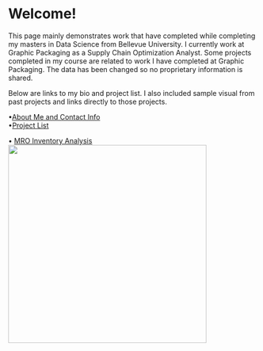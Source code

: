 # Welcome!

This page mainly demonstrates work that have completed while completing my masters in Data Science from Bellevue University. I currently work at Graphic Packaging as a Supply Chain Optimization Analyst. Some projects completed in my course are related to work I have completed at Graphic Packaging. The data has been changed so no proprietary information is shared.

Below are links to my bio and project list. I also included sample visual from past projects and links directly to those projects. 

•[About Me and Contact Info](https://nestingen.github.io/nestingen.github.io.about_me/) </br> 
•[Project List](https://nestingen.github.io/nestingen.github.io.project_list/) </br>

• [MRO Inventory Analysis](https://nestingen.github.io/DSC-680-MRO-Inventory/) </br>
<img src="https://user-images.githubusercontent.com/54515596/106980925-b2bbc380-6726-11eb-90e7-b3229ef540e8.png" width="400">

